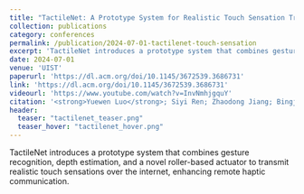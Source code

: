 ```yaml
---
title: "TactileNet: A Prototype System for Realistic Touch Sensation Transmission over the Internet"
collection: publications
category: conferences
permalink: /publication/2024-07-01-tactilenet-touch-sensation
excerpt: 'TactileNet introduces a prototype system that combines gesture recognition, depth estimation, and a novel roller-based actuator to transmit realistic touch sensations over the internet, enhancing remote haptic communication.'
date: 2024-07-01
venue: 'UIST'
paperurl: 'https://dl.acm.org/doi/10.1145/3672539.3686731'
link: 'https://dl.acm.org/doi/10.1145/3672539.3686731'
videourl: 'https://www.youtube.com/watch?v=InvNmhjgquY'
citation: '<strong>Yuewen Luo</strong>; Siyi Ren; Zhaodong Jiang; Bingjian Huang; Daniel Wigdor'
header:
  teaser: "tactilenet_teaser.png"
  teaser_hover: "tactilenet_hover.png"
---
```

TactileNet introduces a prototype system that combines gesture recognition, depth estimation, and a novel roller-based actuator to transmit realistic touch sensations over the internet, enhancing remote haptic communication.
